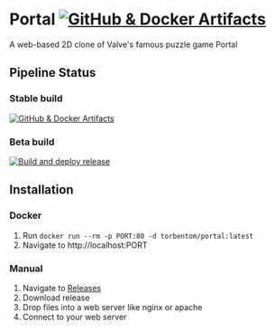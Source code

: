 # Portal [![GitHub & Docker Artifacts](https://github.com/Torben-Tom/Portal/actions/workflows/main.yml/badge.svg)](https://github.com/Torben-Tom/Portal/actions/workflows/main.yml)
A web-based 2D clone of Valve's famous puzzle game Portal

## Pipeline Status
### Stable build
[![GitHub & Docker Artifacts](https://github.com/Torben-Tom/Portal/actions/workflows/main.yml/badge.svg)](https://github.com/Torben-Tom/Portal/actions/workflows/main.yml)
### Beta build
[![Build and deploy release](https://github.com/Torben-Tom/Portal/actions/workflows/staging.yml/badge.svg)](https://github.com/Torben-Tom/Portal/actions/workflows/staging.yml)

## Installation
### Docker
1. Run ```docker run --rm -p PORT:80 -d torbentom/portal:latest```
2. Navigate to http://localhost:PORT
### Manual
1. Navigate to [Releases](https://github.com/Torben-Tom/Portal/releases)
2. Download release
3. Drop files into a web server like nginx or apache
4. Connect to your web server
